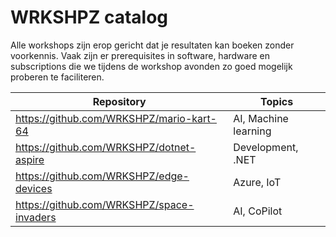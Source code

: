 # WRKSHPZ catalog

Alle workshops zijn erop gericht dat je resultaten kan boeken zonder voorkennis. Vaak zijn er prerequisites in software, hardware en subscriptions die we tijdens de workshop avonden zo goed mogelijk proberen te faciliteren.

| Repository                                      | Topics               | 
| ----------------------------------------------- | -------------------- |
| https://github.com/WRKSHPZ/mario-kart-64        | AI, Machine learning |
| https://github.com/WRKSHPZ/dotnet-aspire        | Development, .NET    |
| https://github.com/WRKSHPZ/edge-devices         | Azure, IoT           |
| https://github.com/WRKSHPZ/space-invaders       | AI, CoPilot          |

